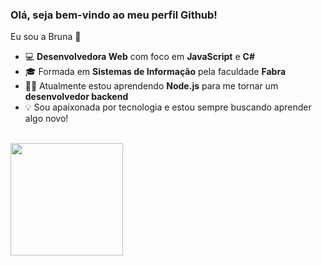 ### Olá, seja bem-vindo ao meu perfil Github!
Eu sou a Bruna 👋

- 💻 **Desenvolvedora Web** com foco em **JavaScript** e **C#**
- 🎓 Formada em **Sistemas de Informação** pela faculdade **Fabra**
- 👩‍💻 Atualmente estou aprendendo **Node.js** para me tornar um **desenvolvedor backend** 
- 💡 Sou apaixonada por tecnologia e estou sempre buscando aprender algo novo!

<br>
<div>
  <a href="https://github.com/brunathemoteo">
  <img height="180em" src="https://github-readme-stats.vercel.app/api/top-langs/?username=brunathemoteo&layout=compact&langs_count=7&theme=dracula"/>
</div>

